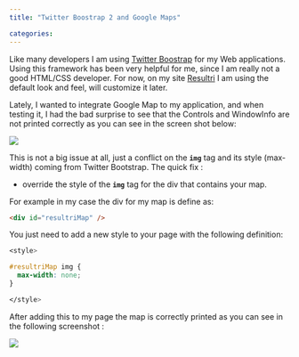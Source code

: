 ```yaml
---
title: "Twitter Boostrap 2 and Google Maps"

categories:
---
```

Like many developers I am using [Twitter Boostrap](http://twitter.github.com/bootstrap/) for my Web applications. Using this framework has been very helpful for me, since I am really not a good HTML/CSS developer. For now, on my site [Resultri](http://www.resultri.com/) I am using the default look and feel, will customize it later.

Lately, I wanted to integrate Google Map to my application, and when testing it, I had the bad surprise to see that the Controls and WindowInfo are not printed correctly as you can see in the screen shot below:

![]( http://2.bp.blogspot.com/-J9_mgk-eCmw/T4VCyQ86jFI/AAAAAAAAAT0/rc6uKm5qyQM/s400/Screen+Shot+2012-04-11+at+10.29.11+AM.png )

This is not a big issue at all, just a conflict on the **`img`** tag and its style (max-width) coming from Twitter Bootstrap. The quick fix :

* override the style of the **`img`** tag for the div that contains your map.

For example in my case the div for my map is define as:

``` html
<div id="resultriMap" />
```

You just need to add a new style to your page with the following definition:

``` css
<style>

#resultriMap img {  
  max-width: none;
}

</style>
```

After adding this to my page the map is correctly printed as you can see in the following screenshot :

![]( http://3.bp.blogspot.com/-BZje60RpKWo/T4VESYjt7gI/AAAAAAAAAT8/Az1xV8Xv2Dg/s320/Screen+Shot+2012-04-11+at+10.29.42+AM.png )
